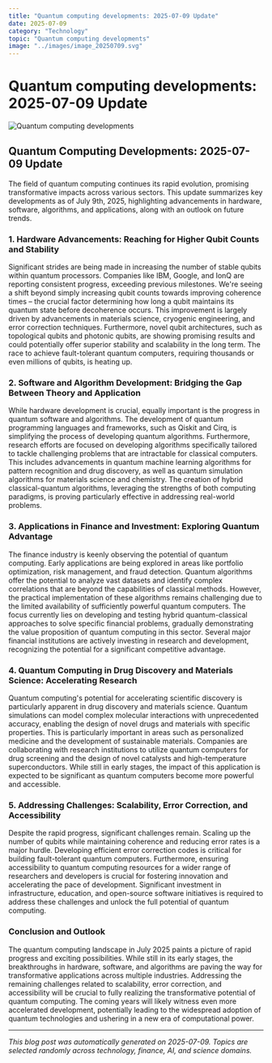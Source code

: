 ```yaml
---
title: "Quantum computing developments: 2025-07-09 Update"
date: 2025-07-09
category: "Technology"
topic: "Quantum computing developments"
image: "../images/image_20250709.svg"
---
```


# Quantum computing developments: 2025-07-09 Update

![Quantum computing developments](../images/image_20250709.svg)

## Quantum Computing Developments: 2025-07-09 Update

The field of quantum computing continues its rapid evolution, promising transformative impacts across various sectors.  This update summarizes key developments as of July 9th, 2025, highlighting advancements in hardware, software, algorithms, and applications, along with an outlook on future trends.

### 1. Hardware Advancements:  Reaching for Higher Qubit Counts and Stability

Significant strides are being made in increasing the number of stable qubits within quantum processors.  Companies like IBM, Google, and IonQ are reporting consistent progress, exceeding previous milestones.  We're seeing a shift beyond simply increasing qubit counts towards improving coherence times – the crucial factor determining how long a qubit maintains its quantum state before decoherence occurs.  This improvement is largely driven by advancements in materials science, cryogenic engineering, and error correction techniques.  Furthermore, novel qubit architectures, such as topological qubits and photonic qubits, are showing promising results and could potentially offer superior stability and scalability in the long term.  The race to achieve fault-tolerant quantum computers, requiring thousands or even millions of qubits, is heating up.

### 2. Software and Algorithm Development:  Bridging the Gap Between Theory and Application

While hardware development is crucial, equally important is the progress in quantum software and algorithms.  The development of quantum programming languages and frameworks, such as Qiskit and Cirq, is simplifying the process of developing quantum algorithms.  Furthermore, research efforts are focused on developing algorithms specifically tailored to tackle challenging problems that are intractable for classical computers.  This includes advancements in quantum machine learning algorithms for pattern recognition and drug discovery, as well as quantum simulation algorithms for materials science and chemistry.  The creation of hybrid classical-quantum algorithms, leveraging the strengths of both computing paradigms, is proving particularly effective in addressing real-world problems.


### 3.  Applications in Finance and Investment:  Exploring Quantum Advantage

The finance industry is keenly observing the potential of quantum computing.  Early applications are being explored in areas like portfolio optimization, risk management, and fraud detection.  Quantum algorithms offer the potential to analyze vast datasets and identify complex correlations that are beyond the capabilities of classical methods.  However, the practical implementation of these algorithms remains challenging due to the limited availability of sufficiently powerful quantum computers.  The focus currently lies on developing and testing hybrid quantum-classical approaches to solve specific financial problems, gradually demonstrating the value proposition of quantum computing in this sector.  Several major financial institutions are actively investing in research and development, recognizing the potential for a significant competitive advantage.


### 4.  Quantum Computing in Drug Discovery and Materials Science:  Accelerating Research

Quantum computing's potential for accelerating scientific discovery is particularly apparent in drug discovery and materials science.  Quantum simulations can model complex molecular interactions with unprecedented accuracy, enabling the design of novel drugs and materials with specific properties.  This is particularly important in areas such as personalized medicine and the development of sustainable materials.  Companies are collaborating with research institutions to utilize quantum computers for drug screening and the design of novel catalysts and high-temperature superconductors.  While still in early stages, the impact of this application is expected to be significant as quantum computers become more powerful and accessible.


### 5.  Addressing Challenges:  Scalability, Error Correction, and Accessibility

Despite the rapid progress, significant challenges remain.  Scaling up the number of qubits while maintaining coherence and reducing error rates is a major hurdle.  Developing efficient error correction codes is critical for building fault-tolerant quantum computers.  Furthermore, ensuring accessibility to quantum computing resources for a wider range of researchers and developers is crucial for fostering innovation and accelerating the pace of development.  Significant investment in infrastructure, education, and open-source software initiatives is required to address these challenges and unlock the full potential of quantum computing.


### Conclusion and Outlook

The quantum computing landscape in July 2025 paints a picture of rapid progress and exciting possibilities.  While still in its early stages, the breakthroughs in hardware, software, and algorithms are paving the way for transformative applications across multiple industries.  Addressing the remaining challenges related to scalability, error correction, and accessibility will be crucial to fully realizing the transformative potential of quantum computing.  The coming years will likely witness even more accelerated development, potentially leading to the widespread adoption of quantum technologies and ushering in a new era of computational power.


---
*This blog post was automatically generated on 2025-07-09. Topics are selected randomly across technology, finance, AI, and science domains.*
